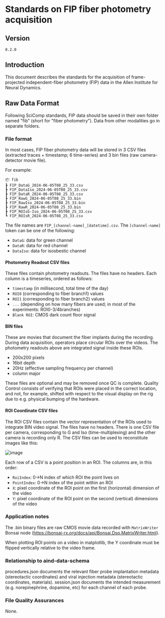 # Standards on FIP fiber photometry acquisition

## Version

`0.2.0`

## Introduction

This document describes the standards for the acquisition of frame-projected independent-fiber photometry (FIP) data in the Allen Institute for Neural Dynamics.

## Raw Data Format

Following SciComp standards, FIP data should be saved in their own folder named "fib" (short for "fiber photometry"). Data from other modalities go in separate folders.

### File format 

In most cases, FIP fiber photometry data will be stored in 3 CSV files (extracted traces + timestamp; 6 time-series) and 3 bin files (raw camera-detector movie file).

For example:

```plaintext
📦 fib
┣ FIP_DataG_2024-06-05T08_25_33.csv
┣ FIP_DataIso_2024-06-05T08_25_33.csv
┣ FIP_DataR_2024-06-05T08_25_33.csv
┣ FIP_RawG_2024-06-05T08_25_33.bin
┣ FIP_RawIso_2024-06-05T08_25_33.bin
┣ FIP_RawR_2024-06-05T08_25_33.bin
┣ FIP_ROIsG-Iso_2024-06-05T08_25_33.csv
┗ FIP_ROIsR_2024-06-05T08_25_33.csv
```
The file names are `FIP_[channel-name]_[datetime].csv`.  The `[channel-name]` token can be one of the following:

* `DataG`: data for green channel
* `DataR`: data for red channel
* `DataIso`: data for isosbestic channel
  
#### Photometry Readout CSV files

These files contain photometry readouts. The files have no headers. Each column is a timeseries, ordered as follows:

* `timestamp` (in millisecond, total time of the day)
* `ROI0` (corresponding to fiber branch1) values
* `ROI1` (corresponding to fiber branch2) values
* `...`  (depending on how many fibers are used; in most of the experiments: ROI0-3/4branches)
* `Blank ROI`: CMOS dark count floor signal

#### BIN files

These are movies that document the fiber implants during the recording. During data acquisition, operators place circular ROIs 
over the videos. The photometry readouts above are integrated signal inside these ROIs.

* 200x200 pixels
* 16bit depth
* 20Hz (effective sampling frequency per channel)
* column major

These files are optional and may be removed once QC is complete. Quality Control consists of verifying that ROIs were placed in the
correct location, and not, for example, shifted with respect to the visual display on the rig due to e.g. physical bumping of the hardware.

#### ROI Coordinate CSV files

The ROI CSV files contain the vector representation of the ROIs used to integrate BIN video signal. The files have no headers. 
There is one CSV file per camera, corresponding to G and Iso (time-multiplexing) and the other camera is recording only R. 
The CSV files can be used to reconstitute images like this:

![image](https://github.com/user-attachments/assets/30900798-5d51-43ba-99fc-41b07d4a75dd)

Each row of a CSV is a point position in an ROI. The columns are, in this order:
* `RoiIndex`: 0->N index of which ROI the point lives on
* `PointIndex`: 0->N index of the point within an ROI
* `X`: pixel coordinate of the ROI point on the first (horizontal) dimension of the video 
* `Y`: pixel coordinate of the ROI point on the second (vertical) dimensions of the video

### Application notes

The .bin binary files are raw CMOS movie data recorded with `MatrixWriter` Bonsai node (https://bonsai-rx.org/docs/api/Bonsai.Dsp.MatrixWriter.html).

When plotting ROI points on a video in matplotlib, the Y coordinate must be flipped vertically relative to the video frame. 

### Relationship to aind-data-schema

procedures.json documents the relevant fiber probe implantation metadata (stereotactic coordinates) and viral injection metadata (stereotactic coordinates, materials). session.json documents the intended measurement (e.g. norepinephrine, dopamine, etc) for each channel of each probe. 

### File Quality Assurances

None.

